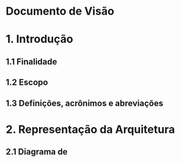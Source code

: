 # Documento de Visão

# 1. Introdução

## 1.1 Finalidade

## 1.2 Escopo
<!-- O que o aplicativo vai fazer, em forma de texto -->

## 1.3 Definições, acrônimos e abreviações
<!-- Explicitar as siglas utilizadas no texto do doc -->

# 2. Representação da Arquitetura

## 2.1 Diagrama de 

<!-- Imagens>
